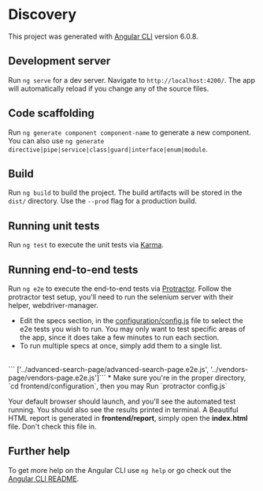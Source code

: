 # Discovery

This project was generated with [Angular CLI](https://github.com/angular/angular-cli) version 6.0.8.

## Development server

Run `ng serve` for a dev server. Navigate to `http://localhost:4200/`. The app will automatically reload if you change any of the source files.

## Code scaffolding

Run `ng generate component component-name` to generate a new component. You can also use `ng generate directive|pipe|service|class|guard|interface|enum|module`.

## Build

Run `ng build` to build the project. The build artifacts will be stored in the `dist/` directory. Use the `--prod` flag for a production build.

## Running unit tests

Run `ng test` to execute the unit tests via [Karma](https://karma-runner.github.io).

## Running end-to-end tests

Run `ng e2e` to execute the end-to-end tests via [Protractor](http://www.protractortest.org/).  Follow the protractor test setup, you'll need to run the selenium server with their helper, webdriver-manager.

* Edit the specs section, in the [configuration/config.js](configuration/conf.js) file to select the e2e tests you wish to run.  You may only want to test specific areas of the app, since it does take a few minutes to run each section.
* To run multiple specs at once, simply add them to a single list.
<br> 
``` ['../advanced-search-page/advanced-search-page.e2e.js', '../vendors-page/vendors-page.e2e.js']```
* Make sure you're in the proper directory, `cd frontend/configuration`, then you may Run `protractor config.js`

Your default browser should launch, and you'll see the automated test running.  You should also see the results printed in terminal.  A Beautiful HTML report is generated in **frontend/report**, simply open the **index.html** file.  Don't check this file in.

## Further help

To get more help on the Angular CLI use `ng help` or go check out the [Angular CLI README](https://github.com/angular/angular-cli/blob/master/README.md).
